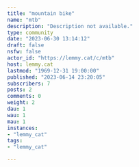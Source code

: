 ```yaml
---
title: "mountain bike" 
name: "mtb"
description: "Description not available."
type: community
date: "2023-06-30 13:14:12"
draft: false
nsfw: false
actor_id: "https://lemmy.cat/c/mtb"
host: lemmy.cat
lastmod: "1969-12-31 19:00:00"
published: "2023-06-14 23:20:05"
subscribers: 7
posts: 2
comments: 0
weight: 2
dau: 1
wau: 1
mau: 1
instances:
- "lemmy_cat"
tags: 
- "lemmy_cat"

---
```


